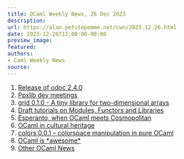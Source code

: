 ```yaml
---
title: OCaml Weekly News, 26 Dec 2023
description:
url: https://alan.petitepomme.net/cwn/2023.12.26.html
date: 2023-12-26T12:00:00-00:00
preview_image:
featured:
authors:
- Caml Weekly News
source:
---
```


<ol><li><a href="https://alan.petitepomme.net/cwn/2023.12.26.html#1">Release of odoc 2.4.0</a></li><li><a href="https://alan.petitepomme.net/cwn/2023.12.26.html#2">Ppxlib dev meetings</a></li><li><a href="https://alan.petitepomme.net/cwn/2023.12.26.html#3">grid 0.1.0 - A tiny library for two-dimensional arrays</a></li><li><a href="https://alan.petitepomme.net/cwn/2023.12.26.html#4">Draft tutorials on Modules, Functors and Libraries</a></li><li><a href="https://alan.petitepomme.net/cwn/2023.12.26.html#5">Esperanto, when OCaml meets Cosmopolitan</a></li><li><a href="https://alan.petitepomme.net/cwn/2023.12.26.html#6">OCaml in cultural heritage</a></li><li><a href="https://alan.petitepomme.net/cwn/2023.12.26.html#7">colors 0.0.1 &ndash; colorspace manipulation in pure OCaml</a></li><li><a href="https://alan.petitepomme.net/cwn/2023.12.26.html#8">OCaml is *awesome*</a></li><li><a href="https://alan.petitepomme.net/cwn/2023.12.26.html#9">Other OCaml News</a></li></ol>
